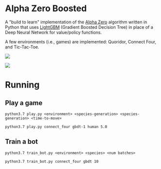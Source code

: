 
# Alpha Zero Boosted

A "build to learn" implementation of the [Alpha
Zero](https://doi.org/10.1038/nature24270) algorithm written in Python
that uses [LightGBM](https://github.com/microsoft/LightGBM) (Gradient
Boosted Decision Tree) in place of a Deep Neural Network for value/policy functions.

A few environments (i.e., games) are implemented: Quoridor, Connect
Four, and Tic-Tac-Toe.

![](https://github.com/cgreer/alpha_zero_boosted/raw/master/images/quoridor_sc.png)

![](https://github.com/cgreer/alpha_zero_boosted/raw/master/images/mcts_consideration_sc.png)


# Running

## Play a game

```python3.7 play.py <environment> <species-generation> <species-generation> <time-to-move>```

```python3.7 play.py connect_four gbdt-1 human 5.0```


## Train a bot

```python3.7 train_bot.py <environment> <species> <num batches>```

```python3.7 train_bot.py connect_four gbdt 10```
